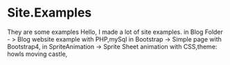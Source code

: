 # Site.Examples
They are some examples
Hello,
I made a lot of site examples. 
in Blog Folder - > Blog website example with PHP,mySql
in Bootstrap -> Simple page with Bootstrap4,
in SpriteAnimation -> Sprite Sheet animation with CSS,theme: howls moving castle,
